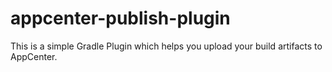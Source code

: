 # appcenter-publish-plugin
This is a simple Gradle Plugin which helps you upload your build artifacts to AppCenter.
